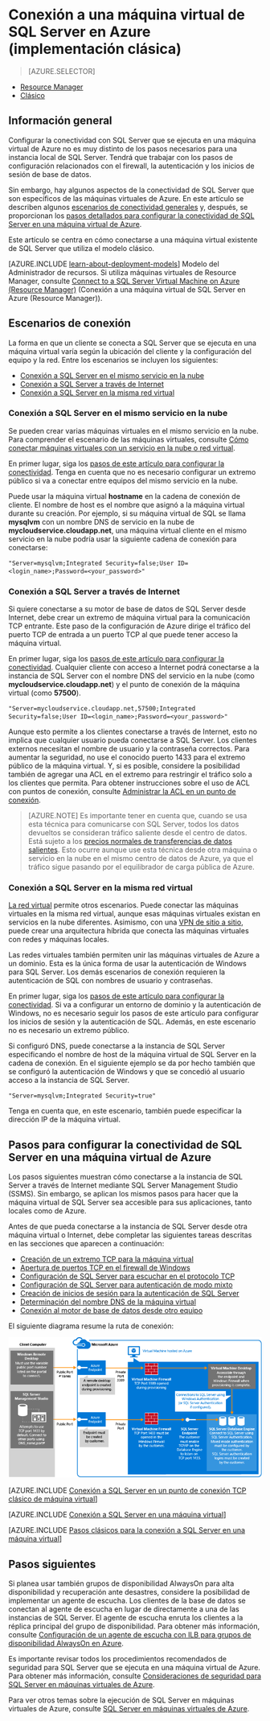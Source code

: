 <properties
	pageTitle="Conexión a una máquina virtual de SQL Server (clásica) | Microsoft Azure"
	description="En este tema se usan recursos creados con el modelo de implementación clásica y se describe cómo conectarse a SQL Server en una máquina virtual en Azure. Los escenarios varían según la configuración de red y la ubicación del cliente."
	services="virtual-machines-windows"
	documentationCenter="na"
	authors="rothja"
	manager="jeffreyg"
	editor="monicar"    
	tags="azure-service-management"/>
<tags 
	ms.service="virtual-machines-windows"
	ms.devlang="na"
	ms.topic="article"
	ms.tgt_pltfrm="vm-windows-sql-server"
	ms.workload="infrastructure-services"
	ms.date="03/24/2016"
	ms.author="jroth" />

# Conexión a una máquina virtual de SQL Server en Azure (implementación clásica)

> [AZURE.SELECTOR]
- [Resource Manager](virtual-machines-windows-sql-connect.md)
- [Clásico](virtual-machines-windows-classic-sql-connect.md)

## Información general

Configurar la conectividad con SQL Server que se ejecuta en una máquina virtual de Azure no es muy distinto de los pasos necesarios para una instancia local de SQL Server. Tendrá que trabajar con los pasos de configuración relacionados con el firewall, la autenticación y los inicios de sesión de base de datos.

Sin embargo, hay algunos aspectos de la conectividad de SQL Server que son específicos de las máquinas virtuales de Azure. En este artículo se describen algunos [escenarios de conectividad generales](#connection-scenarios) y, después, se proporcionan los [pasos detallados para configurar la conectividad de SQL Server en una máquina virtual de Azure](#steps-for-configuring-sql-server-connectivity-in-an-azure-vm).

Este artículo se centra en cómo conectarse a una máquina virtual existente de SQL Server que utiliza el modelo clásico.

[AZURE.INCLUDE [learn-about-deployment-models](../../includes/learn-about-deployment-models-classic-include.md)]
Modelo del Administrador de recursos. Si utiliza máquinas virtuales de Resource Manager, consulte [Connect to a SQL Server Virtual Machine on Azure (Resource Manager)](virtual-machines-windows-sql-connect.md) (Conexión a una máquina virtual de SQL Server en Azure (Resource Manager)).

## Escenarios de conexión

La forma en que un cliente se conecta a SQL Server que se ejecuta en una máquina virtual varía según la ubicación del cliente y la configuración del equipo y la red. Entre los escenarios se incluyen los siguientes:

- [Conexión a SQL Server en el mismo servicio en la nube](#connect-to-sql-server-in-the-same-cloud-service)
- [Conexión a SQL Server a través de Internet](#connect-to-sql-server-over-the-internet)
- [Conexión a SQL Server en la misma red virtual](#connect-to-sql-server-in-the-same-virtual-network)

### Conexión a SQL Server en el mismo servicio en la nube

Se pueden crear varias máquinas virtuales en el mismo servicio en la nube. Para comprender el escenario de las máquinas virtuales, consulte [Cómo conectar máquinas virtuales con un servicio en la nube o red virtual](virtual-machines-linux-classic-connect-vms.md).

En primer lugar, siga los [pasos de este artículo para configurar la conectividad](#steps-for-configuring-sql-server-connectivity-in-an-azure-vm). Tenga en cuenta que no es necesario configurar un extremo público si va a conectar entre equipos del mismo servicio en la nube.

Puede usar la máquina virtual **hostname** en la cadena de conexión de cliente. El nombre de host es el nombre que asignó a la máquina virtual durante su creación. Por ejemplo, si su máquina virtual de SQL se llama **mysqlvm** con un nombre DNS de servicio en la nube de **mycloudservice.cloudapp.net**, una máquina virtual cliente en el mismo servicio en la nube podría usar la siguiente cadena de conexión para conectarse:

	"Server=mysqlvm;Integrated Security=false;User ID=<login_name>;Password=<your_password>"

### Conexión a SQL Server a través de Internet

Si quiere conectarse a su motor de base de datos de SQL Server desde Internet, debe crear un extremo de máquina virtual para la comunicación TCP entrante. Este paso de la configuración de Azure dirige el tráfico del puerto TCP de entrada a un puerto TCP al que puede tener acceso la máquina virtual.

En primer lugar, siga los [pasos de este artículo para configurar la conectividad](#steps-for-configuring-sql-server-connectivity-in-an-azure-vm). Cualquier cliente con acceso a Internet podrá conectarse a la instancia de SQL Server con el nombre DNS del servicio en la nube (como **mycloudservice.cloudapp.net**) y el punto de conexión de la máquina virtual (como **57500**).

	"Server=mycloudservice.cloudapp.net,57500;Integrated Security=false;User ID=<login_name>;Password=<your_password>"

Aunque esto permite a los clientes conectarse a través de Internet, esto no implica que cualquier usuario pueda conectarse a SQL Server. Los clientes externos necesitan el nombre de usuario y la contraseña correctos. Para aumentar la seguridad, no use el conocido puerto 1433 para el extremo público de la máquina virtual. Y, si es posible, considere la posibilidad también de agregar una ACL en el extremo para restringir el tráfico solo a los clientes que permita. Para obtener instrucciones sobre el uso de ACL con puntos de conexión, consulte [Administrar la ACL en un punto de conexión](virtual-machines-windows-classic-setup-endpoints.md#manage-the-acl-on-an-endpoint).

>[AZURE.NOTE] Es importante tener en cuenta que, cuando se usa esta técnica para comunicarse con SQL Server, todos los datos devueltos se consideran tráfico saliente desde el centro de datos. Está sujeto a los [precios normales de transferencias de datos salientes](https://azure.microsoft.com/pricing/details/data-transfers/). Esto ocurre aunque use esta técnica desde otra máquina o servicio en la nube en el mismo centro de datos de Azure, ya que el tráfico sigue pasando por el equilibrador de carga pública de Azure.

### Conexión a SQL Server en la misma red virtual

[La red virtual](..\virtual-network\virtual-networks-overview.md) permite otros escenarios. Puede conectar las máquinas virtuales en la misma red virtual, aunque esas máquinas virtuales existan en servicios en la nube diferentes. Asimismo, con una [VPN de sitio a sitio](../vpn-gateway/vpn-gateway-site-to-site-create.md), puede crear una arquitectura híbrida que conecta las máquinas virtuales con redes y máquinas locales.

Las redes virtuales también permiten unir las máquinas virtuales de Azure a un dominio. Esta es la única forma de usar la autenticación de Windows para SQL Server. Los demás escenarios de conexión requieren la autenticación de SQL con nombres de usuario y contraseñas.

En primer lugar, siga los [pasos de este artículo para configurar la conectividad](#steps-for-configuring-sql-server-connectivity-in-an-azure-vm). Si va a configurar un entorno de dominio y la autenticación de Windows, no es necesario seguir los pasos de este artículo para configurar los inicios de sesión y la autenticación de SQL. Además, en este escenario no es necesario un extremo público.

Si configuró DNS, puede conectarse a la instancia de SQL Server especificando el nombre de host de la máquina virtual de SQL Server en la cadena de conexión. En el siguiente ejemplo se da por hecho también que se configuró la autenticación de Windows y que se concedió al usuario acceso a la instancia de SQL Server.

	"Server=mysqlvm;Integrated Security=true"

Tenga en cuenta que, en este escenario, también puede especificar la dirección IP de la máquina virtual.

## Pasos para configurar la conectividad de SQL Server en una máquina virtual de Azure

Los pasos siguientes muestran cómo conectarse a la instancia de SQL Server a través de Internet mediante SQL Server Management Studio (SSMS). Sin embargo, se aplican los mismos pasos para hacer que la máquina virtual de SQL Server sea accesible para sus aplicaciones, tanto locales como de Azure.

Antes de que pueda conectarse a la instancia de SQL Server desde otra máquina virtual o Internet, debe completar las siguientes tareas descritas en las secciones que aparecen a continuación:

- [Creación de un extremo TCP para la máquina virtual](#create-a-tcp-endpoint-for-the-virtual-machine)
- [Apertura de puertos TCP en el firewall de Windows](#open-tcp-ports-in-the-windows-firewall-for-the-default-instance-of-the-database-engine)
- [Configuración de SQL Server para escuchar en el protocolo TCP](#configure-sql-server-to-listen-on-the-tcp-protocol)
- [Configuración de SQL Server para autenticación de modo mixto](#configure-sql-server-for-mixed-mode-authentication)
- [Creación de inicios de sesión para la autenticación de SQL Server](#create-sql-server-authentication-logins)
- [Determinación del nombre DNS de la máquina virtual](#determine-the-dns-name-of-the-virtual-machine)
- [Conexión al motor de base de datos desde otro equipo](#connect-to-the-database-engine-from-another-computer)

El siguiente diagrama resume la ruta de conexión:

![Conexión a una máquina virtual de SQL Server](../../includes/media/virtual-machines-sql-server-connection-steps/SQLServerinVMConnectionMap.png)

[AZURE.INCLUDE [Conexión a SQL Server en un punto de conexión TCP clásico de máquina virtual](../../includes/virtual-machines-sql-server-connection-steps-classic-tcp-endpoint.md)]

[AZURE.INCLUDE [Conexión a SQL Server en una máquina virtual](../../includes/virtual-machines-sql-server-connection-steps.md)]

[AZURE.INCLUDE [Pasos clásicos para la conexión a SQL Server en una máquina virtual](../../includes/virtual-machines-sql-server-connection-steps-classic.md)]

## Pasos siguientes

Si planea usar también grupos de disponibilidad AlwaysOn para alta disponibilidad y recuperación ante desastres, considere la posibilidad de implementar un agente de escucha. Los clientes de la base de datos se conectan al agente de escucha en lugar de directamente a una de las instancias de SQL Server. El agente de escucha enruta los clientes a la réplica principal del grupo de disponibilidad. Para obtener más información, consulte [Configuración de un agente de escucha con ILB para grupos de disponibilidad AlwaysOn en Azure](virtual-machines-windows-classic-ps-sql-int-listener.md).

Es importante revisar todos los procedimientos recomendados de seguridad para SQL Server que se ejecuta en una máquina virtual de Azure. Para obtener más información, consulte [Consideraciones de seguridad para SQL Server en máquinas virtuales de Azure](virtual-machines-windows-classic-sql-security.md).

Para ver otros temas sobre la ejecución de SQL Server en máquinas virtuales de Azure, consulte [SQL Server en máquinas virtuales de Azure](virtual-machines-windows-classic-sql-overview.md).

<!------HONumber=AcomDC_0330_2016-->
